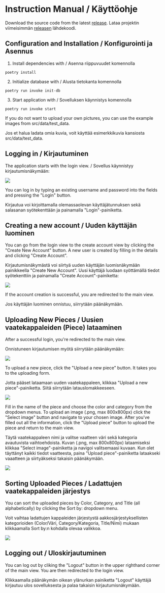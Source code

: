 # Instruction Manual / Käyttöohje
Download the source code from the latest [release](https://github.com/maritatsuko/ot-harjoitustyo/releases).
Lataa projektin viimeisimmän [releasen](https://github.com/maritatsuko/ot-harjoitustyo/releases) lähdekoodi.

## Configuration and Installation / Konfigurointi ja Asennus
1. Install dependencies with / Asenna riippuvuudet komennolla
```
poetry install
```
2. Initialize database with / Alusta tietokanta komennolla
```
poetry run invoke init-db
```
3. Start application with / Sovelluksen käynnistys komennolla
```
poetry run invoke start
```

If you do not want to upload your own pictures, you can use the example images from src/data/test_data.

Jos et halua ladata omia kuvia, voit käyttää esimerkkikuvia kansiosta src/data/test_data.

## Logging in / Kirjautuminen

The application starts with the login view. / Sovellus käynnistyy kirjautumisnäkymään:

![](https://github.com/maritatsuko/ot-harjoitustyo/blob/main/dokumentaatio/kuvat/login_view.jpeg)

You can log in by typing an existing username and password into the fields and pressing the "Login" button.

Kirjautua voi kirjoittamalla olemassaolevan käyttäjätunnuksen sekä salasanan syötekenttään ja painamalla "Login"-painiketta.

## Creating a new account / Uuden käyttäjän luominen

You can go from the login view to the create account view by clicking the "Create New Account" button.
A new user is created by filling in the details and clicking "Create Account".

Kirjautumisnäkymästä voi siirtyä uuden käyttäjän luomisnäkymään painikkeella "Create New Account".
Uusi käyttäjä luodaan syöttämällä tiedot syötekenttiin ja painamalla "Create Account"-painiketta:

![](https://github.com/maritatsuko/ot-harjoitustyo/blob/main/dokumentaatio/kuvat/create_acc_view.jpeg)

If the account creation is successful, you are redirected to the main view.

Jos käyttäjän luominen onnistuu, siirrytään päänäkymään.

## Uploading New Pieces / Uusien vaatekappaleiden (Piece) lataaminen

After a successful login, you're redirected to the main view.

Onnistuneen kirjautumisen myötä siirrytään päänäkymään:

![](https://github.com/maritatsuko/ot-harjoitustyo/blob/main/dokumentaatio/kuvat/main_view_1.jpeg)

To upload a new piece, click the "Upload a new piece" button. It takes you to the uploading form.

Jotta pääset lataamaan uuden vaatekappaleen, klikkaa "Upload a new piece"-painiketta. Siitä siirrytään latauslomakkeeseen.

![](https://github.com/maritatsuko/ot-harjoitustyo/blob/main/dokumentaatio/kuvat/upload_view_1.jpeg)

Fill in the name of the piece and choose the color and category from the dropdown menus. 
To upload an image (.png, max 800x800px) click the "Select image" button and navigate to your chosen image.
After you've filled out all the information, click the "Upload piece" button to upload the piece and return to the main view.

Täytä vaatekappaleen nimi ja valitse vaatteen väri sekä kategoria avautuvista vaihtoehdoista.
Kuvan (.png, max 800x800px) lataamiseksi klikkaa "Select image"-painiketta ja navigoi valitsemaasi kuvaan.
Kun olet täyttänyt kaikki tiedot vaatteesta, paina "Upload piece"-painiketta lataakseki vaaatteen ja siirtyäkseksi takaisin päänäkymään.

![](https://github.com/maritatsuko/ot-harjoitustyo/blob/main/dokumentaatio/kuvat/upload_view_2.jpeg)

## Sorting Uploaded Pieces / Ladattujen vaatekappaleiden järjestys
You can sort the uploaded pieces by Color, Category, and Title (all alphabetically) by clicking the Sort by: dropdown menu.

Voit vaihtaa ladattujen kappaleiden järjestystä aakkosjärjestyksellisten kategorioiden (Color/Väri, Category/Kategoria, Title/Nimi) mukaan klikkaamalla Sort by:n kohdalla olevaa valikkoa.

![](https://github.com/maritatsuko/ot-harjoitustyo/blob/main/dokumentaatio/kuvat/main_view_2.jpeg)

## Logging out / Uloskirjautuminen
You can log out by cliking the "Logout" button in the upper righthand corner of the main view. You are then redirected to the login view.

Klikkaamalla päänäkymän oikean ylänurkan painiketta "Logout" käyttäjä kirjautuu ulos sovelluksesta ja palaa takaisin kirjautumisnäkymään.

